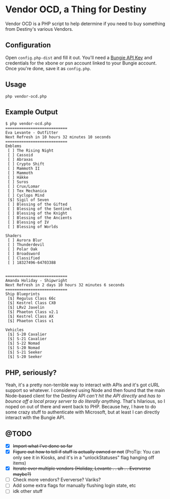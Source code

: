 # Vendor OCD, a Thing for Destiny

Vendor OCD is a PHP script to help determine if you need to buy something from Destiny's various Vendors.

## Configuration

Open `config.php-dist` and fill it out. You'll need a [Bungie API Key](https://www.bungie.net/en/User/API) and credentials for the xbone or psn account linked to your Bungie account. Once you're done, save it as `config.php`.

## Usage

```
php vendor-ocd.php
```

## Example Output

```
$ php vendor-ocd.php
===========================
Eva Levante - Outfitter
Next Refresh in 10 hours 32 minutes 10 seconds
===========================
Emblems
 [ ] The Rising Night
 [ ] Cassoid
 [ ] Abraxas
 [ ] Crypto Shift
 [ ] Mammoth II
 [ ] Mammoth
 [ ] Häkke
 [ ] Suros
 [ ] Crux/Lomar
 [ ] Tex Mechanica
 [ ] Cyclops Mind
 [$] Sigil of Seven
 [ ] Blessing of the Gifted
 [ ] Blessing of the Sentinel
 [ ] Blessing of the Knight
 [ ] Blessing of the Ancients
 [ ] Blessing of IV
 [ ] Blessing of Worlds

Shaders
 [ ] Aurora Blur
 [ ] Thunderdevil
 [ ] Polar Oak
 [ ] Broadsword
 [ ] Classified
 [ ] 18327496-64703388


===========================
Amanda Holiday - Shipwright
Next Refresh in 2 days 10 hours 32 minutes 6 seconds
===========================
Ship Blueprints
 [$] Regulus Class 66c
 [$] Kestrel Class CX0
 [$] LRv2 Javelin
 [$] Phaeton Class v2.1
 [$] Kestrel Class AX
 [$] Phaeton Class v1

Vehicles
 [$] S-20 Cavalier
 [$] S-21 Cavalier
 [$] S-22 Nomad
 [$] S-20 Nomad
 [$] S-21 Seeker
 [$] S-20 Seeker
```

## PHP, seriously?

Yeah, it's a pretty non-terrible way to interact with APIs and it's got cURL support so whatever. I considered using Node and then found that the main Node-based client for the Destiny API _can't hit the API directly_ and _has to bounce off a local proxy server to do literally anything_. That's hilarious, so I noped on out of there and went back to PHP. Because hey, I have to do some crazy stuff to authenticate with Microsoft, but at least I can directly interact with the Bungie API.

## @TODO

- [x] ~~Import what I've done so far~~
- [x] ~~Figure out how to tell if stuff is actually owned or not~~ (ProTip: You can only see it in Kiosks, and it's in a "unlockStatuses" flag hanging off items)
- [x] ~~Iterate over multiple vendors (Holiday, Levante . . uh . . Eververse maybe?)~~
- [ ] Check more vendors? Eververse? Variks?
- [ ] Add some extra flags for manually flushing login state, etc
- [ ] idk other stuff
